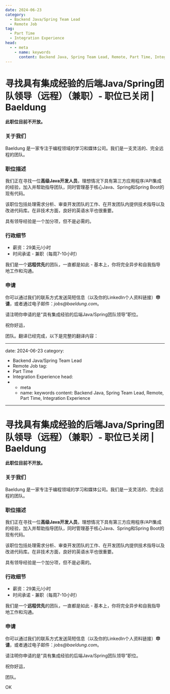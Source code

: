 ```yaml
---
date: 2024-06-23
category:
  - Backend Java/Spring Team Lead
  - Remote Job
tag:
  - Part Time
  - Integration Experience
head:
  - - meta
    - name: keywords
      content: Backend Java, Spring Team Lead, Remote, Part Time, Integration Experience
---
```

# 寻找具有集成经验的后端Java/Spring团队领导（远程）（兼职）- 职位已关闭 | Baeldung

**此职位目前不开放。**

### 关于我们

Baeldung 是一家专注于编程领域的学习和媒体公司。我们是一支灵活的、完全远程的团队。

### 职位描述

我们正在寻找一位**高级Java开发人员**，理想情况下具有第三方应用程序/API集成的经验，加入并帮助指导团队，同时管理基于核心Java、Spring和Spring Boot的现有代码。

该职位包括处理需求分析、审查开发团队的工作、在开发团队内提供技术指导以及改进代码库。在非技术方面，良好的英语水平也很重要。

具有领导经验是一个加分项，但不是必需的。

### 行政细节

- 薪资：29美元/小时
- 时间承诺 - 兼职（每周7-10小时）

我们是一个**远程优先**的团队，一直都是如此 - 基本上，你将完全异步和自我指导地工作和沟通。

### **申请**

你可以通过我们的联系方式发送简短信息（以及你的LinkedIn个人资料链接）**申请**，或者通过电子邮件：_jobs@baeldung.com_。

请注明你申请的是“具有集成经验的后端Java/Spring团队领导”职位。

祝你好运，

团队。翻译已经完成，以下是完整的翻译内容：

---
date: 2024-06-23
category:
  - Backend Java/Spring Team Lead
  - Remote Job
tag:
  - Part Time
  - Integration Experience
head:
  - - meta
    - name: keywords
      content: Backend Java, Spring Team Lead, Remote, Part Time, Integration Experience
---
# 寻找具有集成经验的后端Java/Spring团队领导（远程）（兼职）- 职位已关闭 | Baeldung

**此职位目前不开放。**

### 关于我们

Baeldung 是一家专注于编程领域的学习和媒体公司。我们是一支灵活的、完全远程的团队。

### 职位描述

我们正在寻找一位**高级Java开发人员**，理想情况下具有第三方应用程序/API集成的经验，加入并帮助指导团队，同时管理基于核心Java、Spring和Spring Boot的现有代码。

该职位包括处理需求分析、审查开发团队的工作、在开发团队内提供技术指导以及改进代码库。在非技术方面，良好的英语水平也很重要。

具有领导经验是一个加分项，但不是必需的。

### 行政细节

- 薪资：29美元/小时
- 时间承诺 - 兼职（每周7-10小时）

我们是一个**远程优先**的团队，一直都是如此 - 基本上，你将完全异步和自我指导地工作和沟通。

### **申请**

你可以通过我们的联系方式发送简短信息（以及你的LinkedIn个人资料链接）**申请**，或者通过电子邮件：_jobs@baeldung.com_。

请注明你申请的是“具有集成经验的后端Java/Spring团队领导”职位。

祝你好运，

团队。

OK
